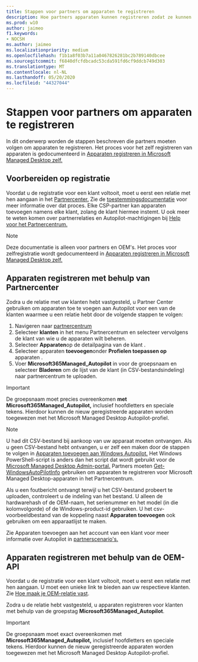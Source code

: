 ```yaml
---
title: Stappen voor partners om apparaten te registreren
description: Hoe partners apparaten kunnen registreren zodat ze kunnen worden beheerd door Microsoft Managed Desktop
ms.prod: w10
author: jaimeo
f1.keywords:
- NOCSH
ms.author: jaimeo
ms.localizationpriority: medium
ms.openlocfilehash: f1b1a8f03b7a11a0467826281bc2b789140dbcee
ms.sourcegitcommit: f6840dfcfdbcadc53cda591fd6cf9ddcb749d303
ms.translationtype: MT
ms.contentlocale: nl-NL
ms.lasthandoff: 05/20/2020
ms.locfileid: "44327044"
---
```

# <a name="steps-for-partners-to-register-devices"></a>Stappen voor partners om apparaten te registreren


In dit onderwerp worden de stappen beschreven die partners moeten volgen om apparaten te registreren. Het proces voor het zelf registreren van apparaten is gedocumenteerd in [Apparaten registreren in Microsoft Managed Desktop zelf.](register-devices-self.md)



## <a name="prepare-for-registration"></a>Voorbereiden op registratie 
Voordat u de registratie voor een klant voltooit, moet u eerst een relatie met hen aangaan in het [Partnercenter.](https://partner.microsoft.com/dashboard) Zie de [toestemmingsdocumentatie](https://docs.microsoft.com/windows/deployment/windows-autopilot/registration-auth#csp-authorization) voor meer informatie over dat proces. Elke CSP-partner kan apparaten toevoegen namens elke klant, zolang de klant hiermee instemt. U ook meer te weten komen over partnerrelaties en Autopilot-machtigingen bij [Help voor het Partnercentrum.](https://docs.microsoft.com/partner-center/customers_revoke_admin_privileges#windows-autopilot)


> [!NOTE]
> Deze documentatie is alleen voor partners en OEM's. Het proces voor zelfregistratie wordt gedocumenteerd in [Apparaten registreren in Microsoft Managed Desktop zelf.](register-devices-self.md)


## <a name="register-devices-by-using-partner-center"></a>Apparaten registreren met behulp van Partnercenter

Zodra u de relatie met uw klanten hebt vastgesteld, u Partner Center gebruiken om apparaten toe te voegen aan Autopilot voor een van de klanten waarmee u een relatie hebt door de volgende stappen te volgen:

1. Navigeren naar [partnercentrum](https://partner.microsoft.com/dashboard)
2. Selecteer **klanten** in het menu Partnercentrum en selecteer vervolgens de klant van wie u de apparaten wilt beheren.
3. Selecteer **Apparaten**op de detailpagina van de klant .
4. Selecteer apparaten **toevoegen**onder **Profielen toepassen op** apparaten .
5. Voer **Microsoft365Managed_Autopilot** in voor de groepsnaam en selecteer **Bladeren** om de lijst van de klant (in CSV-bestandsindeling) naar partnercentrum te uploaden.


> [!IMPORTANT]
> De groepsnaam moet precies overeenkomen **met Microsoft365Managed_Autopilot,** inclusief hoofdletters en speciale tekens. Hierdoor kunnen de nieuw geregistreerde apparaten worden toegewezen met het Microsoft Managed Desktop Autopilot-profiel.

>[!NOTE]
> U had dit CSV-bestand bij aankoop van uw apparaat moeten ontvangen. Als u geen CSV-bestand hebt ontvangen, u er zelf een maken door de stappen te volgen in [Apparaten toevoegen aan Windows Autopilot.](https://docs.microsoft.com/windows/deployment/windows-autopilot/add-devices#collecting-the-hardware-id-from-existing-devices-using-powershell) Het Windows PowerShell-script is anders dan het script dat wordt gebruikt voor de [Microsoft Managed Desktop Admin-portal.](https://docs.microsoft.com/microsoft-365/managed-desktop/get-started/register-devices-self?view=o365-worldwide#obtain-the-hardware-hash) Partners moeten [Get-WindowsAutoPilotInfo](https://www.powershellgallery.com/packages/Get-WindowsAutoPilotInfo) gebruiken om apparaten te registreren voor Microsoft Managed Desktop-apparaten in het Partnercentrum.

Als u een foutbericht ontvangt terwijl u het CSV-bestand probeert te uploaden, controleert u de indeling van het bestand. U alleen de hardwarehash of de OEM-naam, het serienummer en het model (in die kolomvolgorde) of de Windows-product-id gebruiken. U het csv-voorbeeldbestand van de koppeling naast **Apparaten toevoegen** ook gebruiken om een apparaatlijst te maken. 

Zie Apparaten toevoegen aan het account van een klant voor meer informatie over Autopilot in [partnerscenario's.](https://docs.microsoft.com/partner-center/autopilot#add-devices-to-a-customers-account)


## <a name="register-devices-by-using-the-oem-api"></a>Apparaten registreren met behulp van de OEM-API

Voordat u de registratie voor een klant voltooit, moet u eerst een relatie met hen aangaan. U moet een unieke link te bieden aan uw respectieve klanten. Zie [Hoe maak je OEM-relatie vast](https://docs.microsoft.com/windows/deployment/windows-autopilot/registration-auth#oem-authorization).

Zodra u de relatie hebt vastgesteld, u apparaten registreren voor klanten met behulp van de groepstag **Microsoft365Managed_Autopilot**.

> [!IMPORTANT]
> De groepsnaam moet exact overeenkomen met **Microsoft365Managed_Autopilot,** inclusief hoofdletters en speciale tekens. Hierdoor kunnen de nieuw geregistreerde apparaten worden toegewezen met het Microsoft Managed Desktop Autopilot-profiel.
